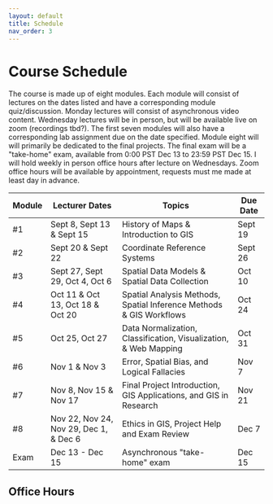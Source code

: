 ```yaml
---
layout: default
title: Schedule
nav_order: 3
---
```


# Course Schedule

The course is made up of eight modules.  Each module will consist of lectures on the dates listed and have a corresponding module quiz/discussion.  Monday lectures will consist of asynchronous video content.  Wednesday lectures will be in person, but will be available live on zoom (recordings tbd?).  The first seven modules will also have a corresponding lab assignment due on the date specified.  Module eight will will primarily be dedicated to the final projects.  The final exam will be a "take-home" exam, available from 0:00 PST Dec 13 to 23:59 PST Dec 15.  I will hold weekly in person office hours after lecture on Wednesdays.  Zoom office hours will be available by appointment, requests must me made at least day in advance.  


|Module|            Lecturer Dates            |                              Topics                               |Due Date|
|------|--------------------------------------|-------------------------------------------------------------------|--------|
|#1    |Sept 8, Sept 13 & Sept 15             |History of Maps & Introduction to GIS                              |Sept 19 |
|#2    |Sept 20 & Sept 22                     |Coordinate Reference Systems                                       |Sept 26 |
|#3    |Sept 27, Sept 29, Oct 4, Oct 6        |Spatial Data Models & Spatial Data Collection                      |Oct 10  |
|#4    |Oct 11 & Oct 13, Oct 18 & Oct 20      |Spatial Analysis Methods, Spatial Inference Methods & GIS Workflows|Oct 24  |
|#5    |Oct 25, Oct 27                        |Data Normalization, Classification, Visualization, & Web Mapping   |Oct 31  |
|#6    |Nov 1 & Nov 3                         |Error, Spatial Bias, and Logical Fallacies                         |Nov 7   |
|#7    |Nov 8, Nov 15 & Nov 17                |Final Project Introduction, GIS Applications, and GIS in Research  |Nov 21  |
|#8    |Nov 22, Nov 24, Nov 29, Dec 1, & Dec 6|Ethics in GIS, Project Help and Exam Review                        |Dec 7   |
|Exam  |Dec 13 - Dec 15                       |Asynchronous "take-home" exam                                      |Dec 15  |

## Office Hours

